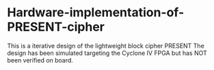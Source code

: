 # Hardware-implementation-of-PRESENT-cipher
This is a iterative design of the lightweight block cipher PRESENT
The design has been simulated targeting the Cyclone IV FPGA but has NOT been verified on board. 
